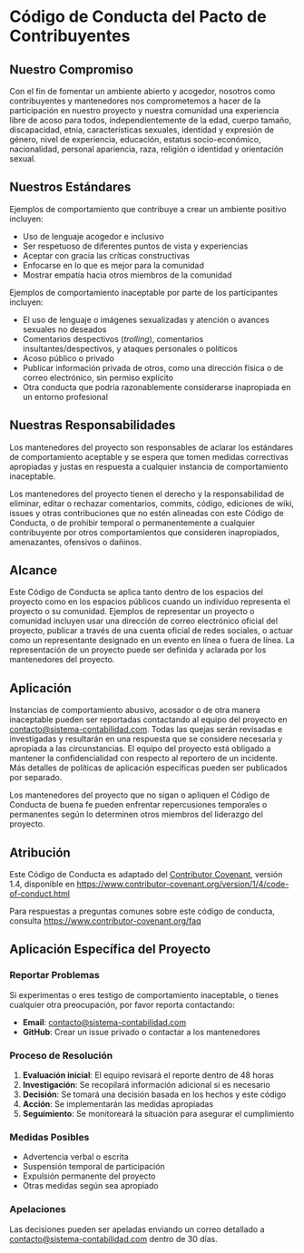 # Código de Conducta del Pacto de Contribuyentes

## Nuestro Compromiso

Con el fin de fomentar un ambiente abierto y acogedor, nosotros como
contribuyentes y mantenedores nos comprometemos a hacer de la participación en nuestro proyecto y
nuestra comunidad una experiencia libre de acoso para todos, independientemente de la edad, cuerpo
tamaño, discapacidad, etnia, características sexuales, identidad y expresión de género,
nivel de experiencia, educación, estatus socio-económico, nacionalidad, personal
apariencia, raza, religión o identidad y orientación sexual.

## Nuestros Estándares

Ejemplos de comportamiento que contribuye a crear un ambiente positivo incluyen:

* Uso de lenguaje acogedor e inclusivo
* Ser respetuoso de diferentes puntos de vista y experiencias
* Aceptar con gracia las críticas constructivas
* Enfocarse en lo que es mejor para la comunidad
* Mostrar empatía hacia otros miembros de la comunidad

Ejemplos de comportamiento inaceptable por parte de los participantes incluyen:

* El uso de lenguaje o imágenes sexualizadas y atención o avances sexuales no deseados
* Comentarios despectivos (_trolling_), comentarios insultantes/despectivos, y ataques personales o políticos
* Acoso público o privado
* Publicar información privada de otros, como una dirección física o de correo
  electrónico, sin permiso explícito
* Otra conducta que podría razonablemente considerarse inapropiada en un entorno profesional

## Nuestras Responsabilidades

Los mantenedores del proyecto son responsables de aclarar los estándares de comportamiento aceptable y se espera que tomen medidas correctivas apropiadas y justas en respuesta a cualquier instancia de comportamiento inaceptable.

Los mantenedores del proyecto tienen el derecho y la responsabilidad de eliminar, editar o rechazar comentarios, commits, código, ediciones de wiki, issues y otras contribuciones que no estén alineadas con este Código de Conducta, o de prohibir temporal o permanentemente a cualquier contribuyente por otros comportamientos que consideren inapropiados, amenazantes, ofensivos o dañinos.

## Alcance

Este Código de Conducta se aplica tanto dentro de los espacios del proyecto como en los espacios públicos cuando un individuo representa el proyecto o su comunidad. Ejemplos de representar un proyecto o comunidad incluyen usar una dirección de correo electrónico oficial del proyecto, publicar a través de una cuenta oficial de redes sociales, o actuar como un representante designado en un evento en línea o fuera de línea. La representación de un proyecto puede ser definida y aclarada por los mantenedores del proyecto.

## Aplicación

Instancias de comportamiento abusivo, acosador o de otra manera inaceptable pueden ser reportadas contactando al equipo del proyecto en [contacto@sistema-contabilidad.com](mailto:contacto@sistema-contabilidad.com). Todas las quejas serán revisadas e investigadas y resultarán en una respuesta que se considere necesaria y apropiada a las circunstancias. El equipo del proyecto está obligado a mantener la confidencialidad con respecto al reportero de un incidente. Más detalles de políticas de aplicación específicas pueden ser publicados por separado.

Los mantenedores del proyecto que no sigan o apliquen el Código de Conducta de buena fe pueden enfrentar repercusiones temporales o permanentes según lo determinen otros miembros del liderazgo del proyecto.

## Atribución

Este Código de Conducta es adaptado del [Contributor Covenant][homepage], versión 1.4,
disponible en https://www.contributor-covenant.org/version/1/4/code-of-conduct.html

[homepage]: https://www.contributor-covenant.org

Para respuestas a preguntas comunes sobre este código de conducta, consulta
https://www.contributor-covenant.org/faq

## Aplicación Específica del Proyecto

### Reportar Problemas

Si experimentas o eres testigo de comportamiento inaceptable, o tienes cualquier otra preocupación, por favor reporta contactando:

- **Email**: contacto@sistema-contabilidad.com
- **GitHub**: Crear un issue privado o contactar a los mantenedores

### Proceso de Resolución

1. **Evaluación inicial**: El equipo revisará el reporte dentro de 48 horas
2. **Investigación**: Se recopilará información adicional si es necesario
3. **Decisión**: Se tomará una decisión basada en los hechos y este código
4. **Acción**: Se implementarán las medidas apropiadas
5. **Seguimiento**: Se monitoreará la situación para asegurar el cumplimiento

### Medidas Posibles

- Advertencia verbal o escrita
- Suspensión temporal de participación
- Expulsión permanente del proyecto
- Otras medidas según sea apropiado

### Apelaciones

Las decisiones pueden ser apeladas enviando un correo detallado a contacto@sistema-contabilidad.com dentro de 30 días.
